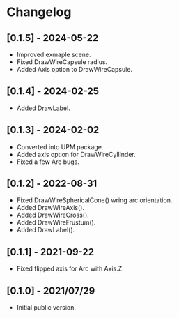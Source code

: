 # Changelog


## [0.1.5] - 2024-05-22

- Improved exmaple scene.
- Fixed DrawWireCapsule radius.
- Added Axis option to DrawWireCapsule.


## [0.1.4] - 2024-02-25

- Added DrawLabel.


## [0.1.3] - 2024-02-02

- Converted into UPM package.
- Added axis option for DrawWireCyllinder.
- Fixed a few Arc bugs.


## [0.1.2] - 2022-08-31

  - Fixed DrawWireSphericalCone() wring arc orientation.
  - Added DrawWireAxis().
  - Added DrawWireCross().
  - Added DrawWireFrustum().
  - Added DrawLabel().


## [0.1.1] - 2021-09-22

 - Fixed flipped axis for Arc with Axis.Z.


## [0.1.0] - 2021/07/29

 - Initial public version.